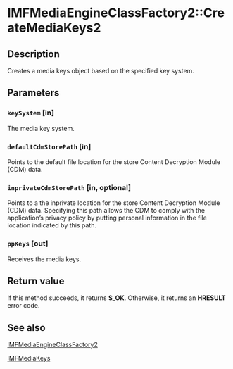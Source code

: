 # IMFMediaEngineClassFactory2::CreateMediaKeys2

## Description

Creates a media keys object based on the specified key system.

## Parameters

### `keySystem` [in]

The media key system.

### `defaultCdmStorePath` [in]

Points to the default file location for the store Content Decryption Module (CDM) data.

### `inprivateCdmStorePath` [in, optional]

Points to a the inprivate location for the store Content Decryption Module (CDM) data. Specifying this path allows the CDM to comply with the application’s privacy policy by putting personal information in the file location indicated by this path.

### `ppKeys` [out]

Receives the media keys.

## Return value

If this method succeeds, it returns **S_OK**. Otherwise, it returns an **HRESULT** error code.

## See also

[IMFMediaEngineClassFactory2](https://learn.microsoft.com/windows/desktop/api/mfmediaengine/nn-mfmediaengine-imfmediaengineclassfactory2)

[IMFMediaKeys](https://learn.microsoft.com/windows/desktop/api/mfmediaengine/nn-mfmediaengine-imfmediakeys)